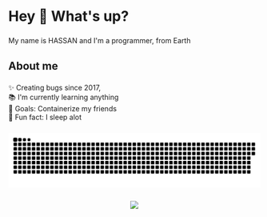 <h1 align="left">Hey 👋 What's up?</h1>

###

<p align="left">My name is HASSAN and I'm a programmer, from Earth</p>

###

<h2 align="left">About me</h2>

###

<p align="left">✨ Creating bugs since 2017,<br>📚 I'm currently learning anything<br>🎯 Goals: Containerize my friends<br>🎲 Fun fact: I sleep alot</p>

###

<img src="https://raw.githubusercontent.com/alashoor-dev/.github/output/snake.svg" alt="Snake animation" />

###

<div align="center">
  <img src="https://profile-counter.glitch.me/alashoor-dev/count.svg?"  />
</div>

###
